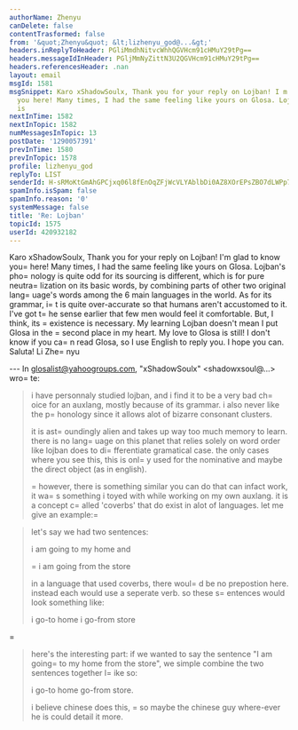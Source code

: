 ```yaml
---
authorName: Zhenyu
canDelete: false
contentTrasformed: false
from: '&quot;Zhenyu&quot; &lt;lizhenyu_god@...&gt;'
headers.inReplyToHeader: PGliMmdhNitvcWhhQGVHcm91cHMuY29tPg==
headers.messageIdInHeader: PGljMmNyZittN3U2QGVHcm91cHMuY29tPg==
headers.referencesHeader: .nan
layout: email
msgId: 1581
msgSnippet: Karo xShadowSoulx, Thank you for your reply on Lojban! I m glad to know
  you here! Many times, I had the same feeling like yours on Glosa. Lojban s phonology
  is
nextInTime: 1582
nextInTopic: 1582
numMessagesInTopic: 13
postDate: '1290057391'
prevInTime: 1580
prevInTopic: 1578
profile: lizhenyu_god
replyTo: LIST
senderId: H-sRMoKtGmAhGPCjxq06l8fEnOqZFjWcVLYAblbDi0AZ8XOrEPsZBO7dLWPp7e0O60nz5Mdevu4AHL22SHC-_Px7zyS2RMAqqaQ
spamInfo.isSpam: false
spamInfo.reason: '0'
systemMessage: false
title: 'Re: Lojban'
topicId: 1575
userId: 420932182
---
```


Karo xShadowSoulx,
Thank you for your reply on Lojban! I'm glad to know you=
 here! Many times, I had the same feeling like yours on Glosa. Lojban's pho=
nology is quite odd for its sourcing is different, which is for pure neutra=
lization on its basic words, by combining parts of other two  original lang=
uage's words among the 6 main languages in the world. As for its grammar, i=
t is quite over-accurate so that humans aren't accustomed to it. I've got t=
he sense earlier that few men would feel it comfortable. But, I think, its =
existence is necessary. My learning Lojban doesn't mean I put Glosa in the =
second place in my heart. My love to Glosa is still! I don't know if you ca=
n read Glosa, so I use English to reply you. I hope you can.
Saluta!
Li Zhe=
nyu

--- In glosalist@yahoogroups.com, "xShadowSoulx" <shadowxsoul@...> wro=
te:
>
> i have personnaly studied lojban, and i find it to be a very bad ch=
oice for an auxlang, mostly because of its grammar. i also never like the p=
honology since it allows alot of bizarre consonant clusters.
> 
> it is ast=
oundingly alien and takes up way too much memory to learn. there is no lang=
uage on this planet that relies solely on word order like lojban does to di=
fferentiate gramatical case. the only cases where you see this, this is onl=
y used for the nominative and maybe the direct object (as in english).
> 
>=
 however, there is something similar you can do that can infact work, it wa=
s something i toyed with while working on my own auxlang. it is a concept c=
alled 'coverbs' that do exist in alot of languages. let me give an example:=

> 
> let's say we had two sentences:
> 
> i am going to my home
> and
> 
>=
 i am going from the store
> 
> in a language that used coverbs, there woul=
d be no prepostion here. instead each would use a seperate verb. so these s=
entences would look something like:
> 
> i go-to home
> i go-from store
> 
=
> here's the interesting part: if we wanted to say the sentence "I am going=
 to my home from the store", we simple combine the two sentences together l=
ike so:
> 
> i go-to home go-from store.
> 
> i believe chinese does this, =
so maybe the chinese guy where-ever he is could detail it more.
>



